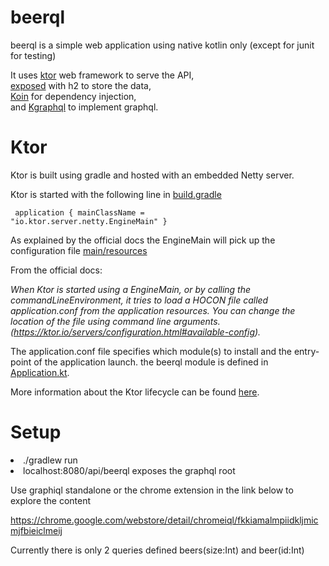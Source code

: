# beerql

beerql is a simple web application using native kotlin only (except for junit for testing) 

It uses [ktor](https://ktor.io/") web framework to serve the API, <br>
[exposed](https://github.com/JetBrains/Exposed) with h2 to store the data, <br>
[Koin](https://github.com/InsertKoinIO/koin) for dependency injection, <br>
and [Kgraphql](https://github.com/pgutkowski/KGraphQL) to implement graphql. 


# Ktor
Ktor is built using gradle and hosted with an embedded Netty server. <br>

Ktor is started with the following line in [build.gradle](build.gradle)

<code> application {
    mainClassName = "io.ktor.server.netty.EngineMain"
} </code>


As explained by the official docs the EngineMain will pick up the configuration file [main/resources](
src/main/resources/application.conf)

From the official docs:

<i>When Ktor is started using a EngineMain, or by calling the commandLineEnvironment, it tries to load a HOCON file called
application.conf from the application resources. You can change the location of the file using command line arguments.
(https://ktor.io/servers/configuration.html#available-config). </i>

The application.conf file specifies which module(s) to install and the entry-point of the application launch.
the beerql module is defined in [Application.kt](src/main/kotlin/Application.kt).

More information about the Ktor lifecycle can be found [here](https://ktor.io/servers/lifecycle.html). 


# Setup
<li> ./gradlew run
<li> localhost:8080/api/beerql exposes the graphql root

Use graphiql standalone or the chrome extension in the link below to explore the content 

https://chrome.google.com/webstore/detail/chromeiql/fkkiamalmpiidkljmicmjfbieiclmeij

Currently there is only 2 queries defined beers(size:Int) and beer(id:Int)

